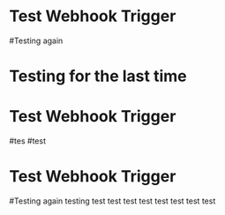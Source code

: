 # Test Webhook Trigger
#Testing again
# Testing for the last time
# Test Webhook Trigger
#tes
#test
# Test Webhook Trigger
#Testing again
testing
test
test
test
test
test
test
test
test
